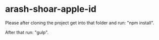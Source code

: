 # arash-shoar-apple-id

Please after cloning the project get into that folder and run: "npm install".

After that run: "gulp".
